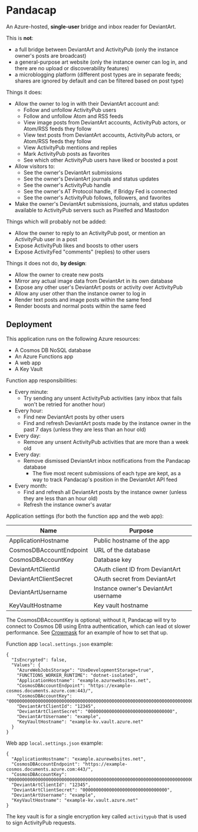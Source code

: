 # Pandacap

An Azure-hosted, **single-user** bridge and inbox reader for DeviantArt.

This is **not**:
* a full bridge between DeviantArt and ActivityPub (only the instance owner's posts are broadcast)
* a general-purpose art website (only the instance owner can log in, and there are no upload or discoverability features)
* a microblogging platform (different post types are in separate feeds; shares are ignored by default and can be filtered based on post type)

Things it does:

* Allow the owner to log in with their DeviantArt account and:
    * Follow and unfollow ActivityPub users
    * Follow and unfollow Atom and RSS feeds
    * View image posts from DeviantArt accounts, ActivityPub actors, or Atom/RSS feeds they follow
    * View text posts from DeviantArt accounts, ActivityPub actors, or Atom/RSS feeds they follow
    * View ActivityPub mentions and replies
    * Mark ActivityPub posts as favorites
    * See which other ActivityPub users have liked or boosted a post
* Allow visitors to:
    * See the owner's DeviantArt submissions
    * See the owner's DeviantArt journals and status updates
    * See the owner's ActivityPub handle
    * See the owner's AT Protocol handle, if Bridgy Fed is connected
    * See the owner's ActivityPub follows, followers, and favorites
* Make the owner's DeviantArt submissions, journals, and status updates available to ActivityPub servers such as Pixelfed and Mastodon

Things which will probably not be added:

* Allow the owner to reply to an ActivityPub post, or mention an ActivityPub user in a post
* Expose ActivityPub likes and boosts to other users
* Expose ActivityFed "comments" (replies) to other users

Things it does not do, **by design**:

* Allow the owner to create new posts
* Mirror any actual image data from DeviantArt in its own database
* Expose any other user's DeviantArt posts or activity over ActivityPub
* Allow any user other than the instance owner to log in
* Render text posts and image posts within the same feed
* Render boosts and normal posts within the same feed

## Deployment

This application runs on the following Azure resources:

* A Cosmos DB NoSQL database
* An Azure Functions app
* A web app
* A Key Vault

Function app responsibilities:

* Every minute:
    * Try sending any unsent ActivityPub activities (any inbox that fails won't be retried for another hour)
* Every hour:
    * Find new DeviantArt posts by other users
    * Find and refresh DeviantArt posts made by the instance owner in the past 7 days (unless they are less than an hour old)
* Every day:
    * Remove any unsent ActivityPub activities that are more than a week old
* Every day:
    * Remove dismissed DeviantArt inbox notifications from the Pandacap database
        * The five most recent submissions of each type are kept, as a way to track Pandacap's position in the DeviantArt API feed
* Every month:
    * Find and refresh all DeviantArt posts by the instance owner (unless they are less than an hour old)
    * Refresh the instance owner's avatar

Application settings (for both the function app and the web app):

| Name                    | Purpose                        
| ----------------------- | -------------------------------------
| ApplicationHostname     | Public hostname of the app
| CosmosDBAccountEndpoint | URL of the database
| CosmosDBAccountKey      | Database key
| DeviantArtClientId      | OAuth client ID from DeviantArt
| DeviantArtClientSecret  | OAuth secret from DeviantArt
| DeviantArtUsername      | Instance owner's DeviantArt username
| KeyVaultHostname        | Key vault hostname

The CosmosDBAccountKey is optional; without it, Pandacap will try to connect
to Cosmos DB using Entra authentication, which can lead ot slower performance.
See [Crowmask](https://github.com/IsaacSchemm/Crowmask/) for an example of how
to set that up.

Function app `local.settings.json` example:

    {
      "IsEncrypted": false,
      "Values": {
        "AzureWebJobsStorage": "UseDevelopmentStorage=true",
        "FUNCTIONS_WORKER_RUNTIME": "dotnet-isolated",
        "ApplicationHostname": "example.azurewebsites.net",
        "CosmosDBAccountEndpoint": "https://example-cosmos.documents.azure.com:443/",
        "CosmosDBAccountKey": "00000000000000000000000000000000000000000000000000000000000000000000000000000000000000==",
        "DeviantArtClientId": "12345",
        "DeviantArtClientSecret": "00000000000000000000000000000000",
        "DeviantArtUsername": "example",
        "KeyVaultHostname": "example-kv.vault.azure.net"
      }
    }

Web app `local.settings.json` example:

    {
      "ApplicationHostname": "example.azurewebsites.net",
      "CosmosDBAccountEndpoint": "https://example-cosmos.documents.azure.com:443/",
      "CosmosDBAccountKey": "00000000000000000000000000000000000000000000000000000000000000000000000000000000000000==",
      "DeviantArtClientId": "12345",
      "DeviantArtClientSecret": "00000000000000000000000000000000",
      "DeviantArtUsername": "example",
      "KeyVaultHostname": "example-kv.vault.azure.net"
    }

The key vault is for a single encryption key called `activitypub` that is used
to sign ActivityPub requests.
